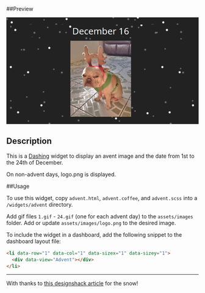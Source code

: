 ##Preview

![](https://raw.githubusercontent.com/BlackPepperSoftware/dashing-advent/master/preview.png)

## Description

This is a [Dashing](http://shopify.github.com/dashing) widget to display an avent image and the date from  1st to the 24th of December.

On non-advent days, logo.png is displayed.

##Usage

To use this widget, copy `advent.html`, `advent.coffee`, and `advent.scss` into a `/widgets/advent` directory.

Add gif files `1.gif` - `24.gif` (one for each advent day) to the `assets/images` folder. Add or update `assets/images/logo.png` to the desired image.

To include the widget in a dashboard, add the following snippet to the dashboard layout file:


```html
<li data-row="1" data-col="1" data-sizex="1" data-sizey="1">
  <div data-view="Advent"></div>
</li>
```

- - -
With thanks to [this designshack article](http://designshack.net/articles/css/make-it-snow-on-your-website-with-css-keyframe-animations/) for the snow!
